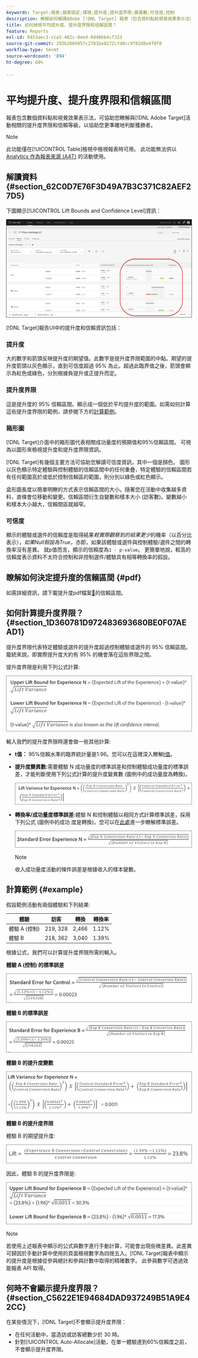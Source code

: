 ```yaml
---
keywords: Target;報表;報表設定;環境;提升度;提升度界限;變異數;可信度;控制
description: 瞭解如何解譯Adobe [!DNL Target] 報表（包含資料點和視覺效果表示法），協助您瞭解提升度界限和活動的信賴等級。
title: 如何檢視平均提升度、提升度界限和信賴區間？
feature: Reports
exl-id: 0453aec1-cca5-462c-8eed-0d40bb4cf323
source-git-commit: 293b2869957c2781be8272cfd0cc9f82d8e4f0f0
workflow-type: tm+mt
source-wordcount: '894'
ht-degree: 60%

---
```


# 平均提升度、提升度界限和信賴區間

報表包含數個資料點和視覺效果表示法，可協助您瞭解與[!DNL Adobe Target]活動相關的提升度界限和信賴等級，以協助您更準確地判斷獲勝者。

>[!NOTE]
>
>此功能僅在[!UICONTROL Table]檢視中檢視報表時可用。 此功能無法供以[ Analytics 作為報表來源 (A4T)](/help/main/c-integrating-target-with-mac/a4t/a4t.md#concept_7540C8C04259434AB6EE33B09F47A1DE) 的活動使用。

## 解讀資料 {#section_62C0D7E76F3D49A7B3C371C82AEF27D5}

下圖顯示[!UICONTROL Lift Bounds and Confidence Level]資訊：

![平均提升度和可信度等級報表](/help/main/c-reports/c-report-settings/assets/lift-screenshot-new.png)

[!DNL Target]報告UI中的提升度和信賴資訊包括：

### 提升度

大的數字和箭頭反映提升度的期望值。此數字是提升度界限範圍的中點。期望的提升度箭頭以灰色顯示，直到可信度超過 95% 為止。超過此臨界值之後，箭頭會顯示為紅色或綠色，分別根據負提升或正提升而定。

### 提升度界限

這是提升度的 95% 信賴區間。顯示成一個低於平均提升度的範圍。如需如何計算這些提升度界限的範例，請參閱下方的[計算範例](#example)。

### 箱形圖

[!DNL Target]介面中的箱形圖代表相關成功量度的預期值和95%信賴區間。 可視為以圖形來檢視提升度和提升度界限資訊。

[!DNL Target]有幾個主要方法可協助您解讀可信度資訊，其中一個是顏色。 圖形以灰色顯示特定體驗與控制體驗的信賴區間中的任何重疊，特定體驗的信賴區間若有任何範圍高於或低於控制信賴區的範圍，則分別以綠色或紅色顯示。

盒形圖長度以簡單明瞭的方式表示信賴區間的大小。隨著您在活動中收集越多資料，直條會位移動和變更。信賴區間衍生自變數和樣本大小 (訪客數)。變數越小和樣本大小越大，信賴間區就越窄。

### 可信度

顯示的體驗或選件的信賴度是取得結果&#x200B;_較實際觀察到的結果更少_&#x200B;的機率（以百分比表示），_如果Null假設為True_，亦即，如果該體驗或選件與控制體驗/選件之間的轉換率沒有差異。 就p值而言，顯示的信賴度為`1 - p-value`。 更簡單地說，較高的信賴度表示資料不太符合控制和非控制選件/體驗具有相等轉換率的假設。

## 瞭解如何決定提升度的信賴區間 {#pdf}

如需詳細資訊，請下載提升度pdf檔案[&#128279;](/help/main/assets/confidence_interval_lift.pdf)的信賴區間。

## 如何計算提升度界限？ {#section_1D360781D972483693680BE0F07AEAD1}

提升度界限代表特定體驗或選件的提升度超過控制體驗或選件的 95% 信賴區間。籠統來說，即實際提升度大約有 95% 的機會落在這些界限之間。

提升度界限是利用下列公式計算:

![提升圖影像](assets/lift_diagram.png)

輸入我們的提升度界限時還會做一些其他計算:

* **t值：** 95%信賴水準的臨界統計量是1.96。您可以在這裡深入瞭解[t值](https://en.wikipedia.org/wiki/T-statistic)。
* **提升度變異數:**&#x200B;需要體驗 N 成功量度的標準誤差和控制體驗成功量度的標準誤差，才能判斷使用下列公式計算的提升度變異數 (圖例中的成功量度為轉換)。

  ![提升度_變異數影像](assets/lift_variance.png)

* **轉換率/成功量度標準誤差:**&#x200B;體驗 N 和控制體驗以相同方式計算標準誤差，採用下列公式 (圖例中的成功 度是轉換)。您可以在[此處](https://en.wikipedia.org/wiki/Standard_error)進一步瞭解標準誤差。

  ![standard_error影像](assets/standard_error.png)

  >[!NOTE]
  >
  >收入成功量度活動的條件誤差是根據收入的樣本變數。

## 計算範例 {#example}

假設範例活動有兩個體驗和下列結果:

| 體驗 | 訪客 | 轉換 | 轉換率 |
|--- |--- |--- |--- |
| 體驗 A (控制) | 219, 328 | 2,466 | 1.12% |
| 體驗 B | 218, 362 | 3,040 | 1.39% |

根據公式，我們可以計算提升度界限所需的輸入。

**體驗 A (控制) 的標準誤差**

![standard_error_A影像](assets/standard_error_A.png)

**體驗 B 的標準誤差**

![standard_error_B影像](assets/standard_error_B.png)

**體驗 B 的提升度變數**

![lift_variance_B影像](assets/lift_variance_B.png)

**體驗 B 的提升度界限**

體驗 B 的期望提升度:

![提升度_界限_B影像](assets/lift_bounds_B.png)

因此，體驗 B 的提升度界限是:

![提升度_界限_B2影像](assets/lift_bounds_B2.png)

>[!NOTE]
>
>若使用上述報表中顯示的公式與數字進行手動計算，可能會出現些微差異。此差異可歸因於手動計算中使用的頁面檢視數字為四捨五入。[!DNL Target]報表中顯示的提升度是根據從參與總計和參與計數中取得的精確數字。 此參與數字可透過效能報表 API 取得。

## 何時不會顯示提升度界限？ {#section_C5622E1E94684DAD937249B51A9E42CC}

在某些情況下，[!DNL Target]不會顯示提升度界限：

* 在任何活動中，當造訪或訪客總數少於 30 時。
* 針對[!UICONTROL Auto-Allocate]活動，在單一體驗達到60%信賴度之前，不會顯示提升度界限。
